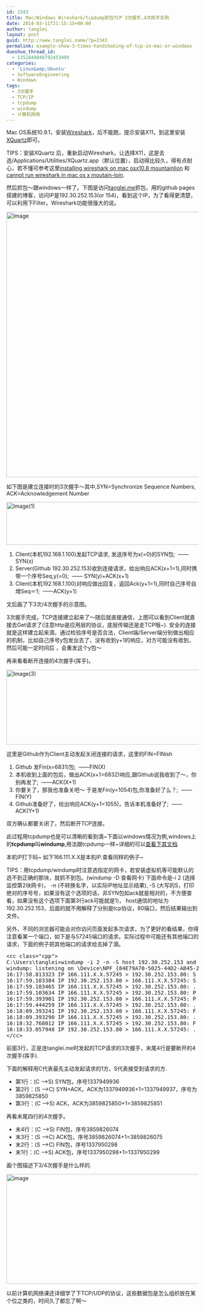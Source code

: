 ```yaml
---
id: 2343
title: Mac/Windows Wireshark/tcpdump抓包TCP 3次握手,4次挥手实例
date: 2014-03-11T21:15:15+00:00
author: tanglei
layout: post
guid: http://www.tanglei.name/?p=2343
permalink: example-show-3-times-handshaking-of-tcp-in-mac-or-windows
duoshuo_thread_id:
  - 1351844048792453499
categories:
  - 'Linux&amp;Ubuntu'
  - SoftwareEngineering
  - Windows
tags:
  - 3次握手
  - TCP/IP
  - tcpdump
  - windump
  - 计算机网络
---
```

Mac OS系统10.9.1，安装[Wireshark](http://www.wireshark.org/download.html)，后不能跑，提示安装X11，到这里安装[XQuartz](http://xquartz.macosforge.org/landing/)即可。

TIPS：安装XQuartz 后，重新启动Wireshark，让选择X11，这是去选/Applications/Utilities/XQuartz.app（默认位置），启动得比较久，得有点耐心，若不懂可参考这里[installing wireshark on mac osx10.8 mountainlion](http://blog.israeltorres.org/home/write-ups/installingwiresharkonmacosx108mountainlion) 和 [cannot run wireshark in mac os x moutain-loin](http://ask.wireshark.org/questions/12140/cant-run-wireshark-in-mac-os-x-mountain-lion).

然后抓包～跟windows一样了。下图是访问[tanglei.me](http://tanglei.me/)抓包，用的github pages搭建的博客，访问IP是192.30.252.153(or 154)，看到这个IP，为了看得更清楚，可以利用下Filter。Wireshark功能很强大的说。

[<img style="background-image: none; padding-top: 0px; padding-left: 0px; display: inline; padding-right: 0px; border-width: 0px;" title="Image" src="http://www.tanglei.name/wp-content/uploads/2014/03/Image_thumb.png" alt="Image" width="930" height="695" border="0" />](http://www.tanglei.name/wp-content/uploads/2014/03/Image.png)

如下图是建立连接时的3次握手～其中,SYN=Synchronize Sequence Numbers, ACK=Acknowledgement Number

[<img style="background-image: none; padding-top: 0px; padding-left: 0px; display: inline; padding-right: 0px; border-width: 0px;" title="Image(1)" src="http://www.tanglei.name/wp-content/uploads/2014/03/Image1_thumb.png" alt="Image(1)" width="914" height="112" border="0" />](http://www.tanglei.name/wp-content/uploads/2014/03/Image1.png)

  1. Client(本机192.168.1.100)发起TCP请求, 发送序号为x(=0)的SYN包;  ——SYN(x)
  2. Server(Github 192.30.252.153)收到连接请求，给出响应ACK(x+1=1),同时携带一个序号Seq,y(=0);  —— SYN(y)+ACK(x+1)
  3. Client(本机192.168.1.100)对响应做出回复，返回Ack(y+1=1),同时自己序号自增Seq＝1;  ——ACK(y+1)

文后画了下3次/4次握手的示意图。

3次握手完成，TCP连接建立起来了～随后就直接通信，上图可以看到Client就直接去Get请求了(注意http是应用层的协议，底层传输还是走TCP哦~). 安全的连接就是这样建立起来滴，通过检验序号是否合法，Client端/Server端分别做出相应的机制，比如自己序号y包发出去了，没有收到y+1的响应，对方可能没有收到，然后可能一定时间后 ，会重发这个y包～

再来看看断开连接的4次握手(挥手)。

[<img style="background-image: none; padding-top: 0px; padding-left: 0px; display: inline; padding-right: 0px; border-width: 0px;" title="Image(3)" src="http://www.tanglei.name/wp-content/uploads/2014/03/Image3_thumb.png" alt="Image(3)" width="927" height="196" border="0" />](http://www.tanglei.name/wp-content/uploads/2014/03/Image3.png)

这里是Github作为Client主动发起关闭连接的请求，这里的FIN=FINish

  1. Github 发Fin(x=6831)包;  ——FIN(X)
  2. 本机收到上面的包后，做出ACK(x+1=6832)响应,跟Github说我收到了～，你别再发了;  ——ACK(X+1)
  3. 你要关了，那我也准备关吧～ 于是发Fin(y=1054)包,你准备好了么？;  ——FIN(Y)
  4. Github准备好了，给出响应ACK(y+1=1055)，告诉本机准备好了;  ——ACK(Y+1)

双方确认都要关闭了，然后断开TCP连接。

此过程用tcpdump也是可以清晰的看到滴~下面以windows情况为例,windows上的**tcpdump**叫**windump**,用法跟tcpdump一样~详细的可以[查看下其文档](http://www.tcpdump.org/manpages/tcpdump.1.html)

本机IP打下码~ 如下166.111.X.X是本机IP.查看同样的例子~

TIPS：用tcpdump/windump时注意选指定的网卡，若安装虚拟机等可能默认的选不到正确的那块，就抓不到包。(windump -D 查看网卡) 下面命令是-i 2 (选择监控第2块网卡)， -n (不转换名字，以实际IP地址显示结果), -S (大写的S，打印绝对的序号号，如果没有这个选项的话，非SYN包如ack就是相对的，不方便查看，如果没有这个选项下面第3行ack可能就是1)， host通信的地址为192.30.252.153，后面的就不用解释了分别是tcp协议，80端口，然后结果输出到文件。

另外，不同的浏览器可能会对你访问页面发起多次请求，为了更好的看结果，你得注意看某一个端口，如下是与57245端口的请求。实际过程中可能还有其他端口的请求，下面的例子把其他端口的请求给去掉了滴。

<pre>&lt;cc class="cpp">
C:\Users\tanglei>windump -i 2 -n -S host 192.30.252.153 and tcp port 80>tcpdump.log
windump: listening on \Device\NPF_{84E79A70-5025-44D2-AB45-24F3203D00D6}
16:17:58.813323 IP 166.111.X.X.57245 > 192.30.252.153.80: S 1337949936:1337949936(0) win 65535 
16:17:59.103384 IP 192.30.252.153.80 > 166.111.X.X.57245: S 3859825850:3859825850(0) ack 1337949937 win 14360 
16:17:59.103465 IP 166.111.X.X.57245 > 192.30.252.153.80: . ack 3859825851 win 1024
16:17:59.103634 IP 166.111.X.X.57245 > 192.30.252.153.80: P 1337949937:1337950298(361) ack 3859825851 win 1024
16:17:59.393901 IP 192.30.252.153.80 > 166.111.X.X.57245: P 3859825851:3859826074(223) ack 1337950298 win 16
16:17:59.444259 IP 166.111.X.X.57245 > 192.30.252.153.80: . ack 3859826074 win 1023
16:18:09.393241 IP 192.30.252.153.80 > 166.111.X.X.57245: F 3859826074:3859826074(0) ack 1337950298 win 16
16:18:09.393290 IP 166.111.X.X.57245 > 192.30.252.153.80: . ack 3859826075 win 1023
16:18:32.768012 IP 166.111.X.X.57245 > 192.30.252.153.80: F 1337950298:1337950298(0) ack 3859826075 win 1023
16:18:33.057948 IP 192.30.252.153.80 > 166.111.X.X.57245: . ack 1337950299 win 16
&lt;/cc></pre>

前面3行，正是连tanglei.me时发起的TCP请求的3次握手，末尾4行是要断开的4次握手(挥手).</span>
  
下面的解释用C代表最先主动发起请求的1方，S代表接受到请求的方.

  * 第1行：(C —>S) SYN包，序号1337949936
  * 第2行：(S —>C) SYN+ACK，ACK为1337949936+1=1337949937，序号为3859825850
  * 第3行：(C —>S) ACK，ACK为3859825850+1=3859825851

再看末尾四行的4次握手。

  * 末4行：(C —>S) FIN包，序号3859826074
  * 末3行：(S —>C) ACK包，序号3859826074+1=3859826075
  * 末2行：(S —>C) FIN包，序号1337950298
  * 末1行：(C —>S) ACK包，序号1337950298+1=1337950299

画个图描述下3/4次握手是什么样的.

[<img style="background-image: none; padding-top: 0px; padding-left: 0px; display: inline; padding-right: 0px; border-width: 0px;" title="image" src="http://www.tanglei.name/wp-content/uploads/2014/03/image_thumb.png" alt="image" width="539" height="287" border="0" />](http://www.tanglei.name/wp-content/uploads/2014/03/image.png)

以前计算机网络课还详细学了下TCP/UDP的协议，这些数据包是怎么组织放在某个位之类的，时间久了都忘了啊～
